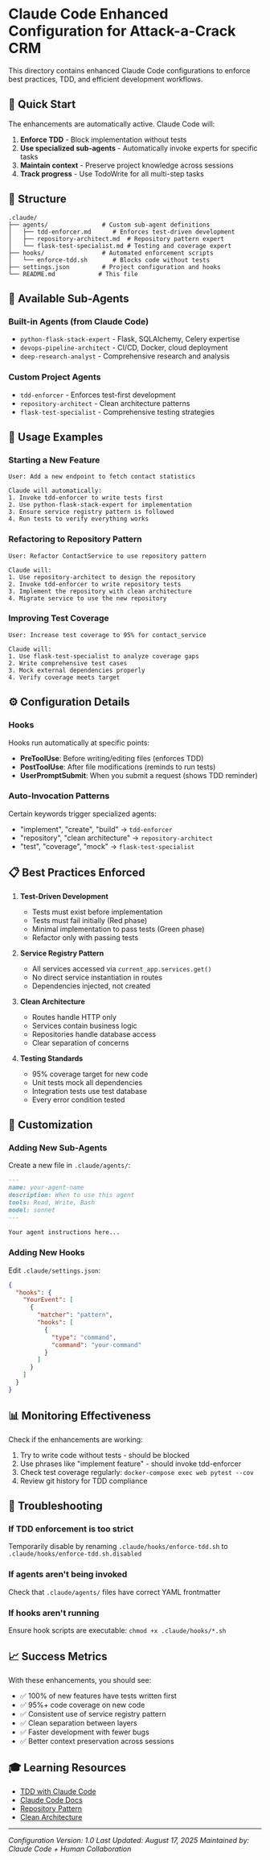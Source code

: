 # Claude Code Enhanced Configuration for Attack-a-Crack CRM

This directory contains enhanced Claude Code configurations to enforce best practices, TDD, and efficient development workflows.

## 🚀 Quick Start

The enhancements are automatically active. Claude Code will:
1. **Enforce TDD** - Block implementation without tests
2. **Use specialized sub-agents** - Automatically invoke experts for specific tasks
3. **Maintain context** - Preserve project knowledge across sessions
4. **Track progress** - Use TodoWrite for all multi-step tasks

## 📁 Structure

```
.claude/
├── agents/               # Custom sub-agent definitions
│   ├── tdd-enforcer.md      # Enforces test-driven development
│   ├── repository-architect.md  # Repository pattern expert
│   └── flask-test-specialist.md # Testing and coverage expert
├── hooks/                # Automated enforcement scripts
│   └── enforce-tdd.sh       # Blocks code without tests
├── settings.json         # Project configuration and hooks
└── README.md            # This file
```

## 🤖 Available Sub-Agents

### Built-in Agents (from Claude Code)
- `python-flask-stack-expert` - Flask, SQLAlchemy, Celery expertise
- `devops-pipeline-architect` - CI/CD, Docker, cloud deployment
- `deep-research-analyst` - Comprehensive research and analysis

### Custom Project Agents
- `tdd-enforcer` - Enforces test-first development
- `repository-architect` - Clean architecture patterns
- `flask-test-specialist` - Comprehensive testing strategies

## 🎯 Usage Examples

### Starting a New Feature
```
User: Add a new endpoint to fetch contact statistics

Claude will automatically:
1. Invoke tdd-enforcer to write tests first
2. Use python-flask-stack-expert for implementation
3. Ensure service registry pattern is followed
4. Run tests to verify everything works
```

### Refactoring to Repository Pattern
```
User: Refactor ContactService to use repository pattern

Claude will:
1. Use repository-architect to design the repository
2. Invoke tdd-enforcer to write repository tests
3. Implement the repository with clean architecture
4. Migrate service to use the new repository
```

### Improving Test Coverage
```
User: Increase test coverage to 95% for contact_service

Claude will:
1. Use flask-test-specialist to analyze coverage gaps
2. Write comprehensive test cases
3. Mock external dependencies properly
4. Verify coverage meets target
```

## ⚙️ Configuration Details

### Hooks
Hooks run automatically at specific points:
- **PreToolUse**: Before writing/editing files (enforces TDD)
- **PostToolUse**: After file modifications (reminds to run tests)
- **UserPromptSubmit**: When you submit a request (shows TDD reminder)

### Auto-Invocation Patterns
Certain keywords trigger specialized agents:
- "implement", "create", "build" → `tdd-enforcer`
- "repository", "clean architecture" → `repository-architect`
- "test", "coverage", "mock" → `flask-test-specialist`

## 📋 Best Practices Enforced

1. **Test-Driven Development**
   - Tests must exist before implementation
   - Tests must fail initially (Red phase)
   - Minimal implementation to pass tests (Green phase)
   - Refactor only with passing tests

2. **Service Registry Pattern**
   - All services accessed via `current_app.services.get()`
   - No direct service instantiation in routes
   - Dependencies injected, not created

3. **Clean Architecture**
   - Routes handle HTTP only
   - Services contain business logic
   - Repositories handle database access
   - Clear separation of concerns

4. **Testing Standards**
   - 95% coverage target for new code
   - Unit tests mock all dependencies
   - Integration tests use test database
   - Every error condition tested

## 🔧 Customization

### Adding New Sub-Agents
Create a new file in `.claude/agents/`:
```markdown
---
name: your-agent-name
description: When to use this agent
tools: Read, Write, Bash
model: sonnet
---

Your agent instructions here...
```

### Adding New Hooks
Edit `.claude/settings.json`:
```json
{
  "hooks": {
    "YourEvent": [
      {
        "matcher": "pattern",
        "hooks": [
          {
            "type": "command",
            "command": "your-command"
          }
        ]
      }
    ]
  }
}
```

## 📊 Monitoring Effectiveness

Check if the enhancements are working:
1. Try to write code without tests - should be blocked
2. Use phrases like "implement feature" - should invoke tdd-enforcer
3. Check test coverage regularly: `docker-compose exec web pytest --cov`
4. Review git history for TDD compliance

## 🚨 Troubleshooting

### If TDD enforcement is too strict
Temporarily disable by renaming `.claude/hooks/enforce-tdd.sh` to `.claude/hooks/enforce-tdd.sh.disabled`

### If agents aren't being invoked
Check that `.claude/agents/` files have correct YAML frontmatter

### If hooks aren't running
Ensure hook scripts are executable: `chmod +x .claude/hooks/*.sh`

## 📈 Success Metrics

With these enhancements, you should see:
- ✅ 100% of new features have tests written first
- ✅ 95%+ code coverage on new code
- ✅ Consistent use of service registry pattern
- ✅ Clean separation between layers
- ✅ Faster development with fewer bugs
- ✅ Better context preservation across sessions

## 🎓 Learning Resources

- [TDD with Claude Code](https://medium.com/@taitcraigd/tdd-with-claude-code)
- [Claude Code Docs](https://docs.anthropic.com/en/docs/claude-code)
- [Repository Pattern](https://martinfowler.com/eaaCatalog/repository.html)
- [Clean Architecture](https://blog.cleancoder.com/uncle-bob/2012/08/13/the-clean-architecture.html)

---

*Configuration Version: 1.0*
*Last Updated: August 17, 2025*
*Maintained by: Claude Code + Human Collaboration*